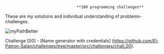                                     **100 programming challenges**
These are my solutions and individual understanding of problems-challenges.

![myPathBetter](https://user-images.githubusercontent.com/73887650/98054423-31107d00-1e3b-11eb-9083-e519f27445a8.png)

Challenge [00] - [Name generator with credentials] (https://github.com/El-Patron-Salan/challenges/tree/master/src/challenges/chall_00).


